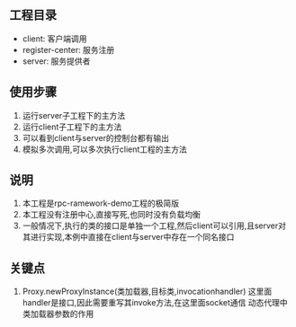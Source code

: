 ## 工程目录
- client: 客户端调用
- register-center: 服务注册
- server: 服务提供者
## 使用步骤
1. 运行server子工程下的主方法
2. 运行client子工程下的主方法
3. 可以看到client与server的控制台都有输出
4. 模拟多次调用,可以多次执行client工程的主方法
## 说明
1. 本工程是rpc-ramework-demo工程的极简版
2. 本工程没有注册中心,直接写死,也同时没有负载均衡
3. 一般情况下,执行的类的接口是单独一个工程,然后client可以引用,且server对其进行实现,本例中直接在client与server中存在一个同名接口
## 关键点
1. Proxy.newProxyInstance(类加载器,目标类,invocationhandler)
这里面handler是接口,因此需要重写其invoke方法,在这里面socket通信
动态代理中类加载器参数的作用  